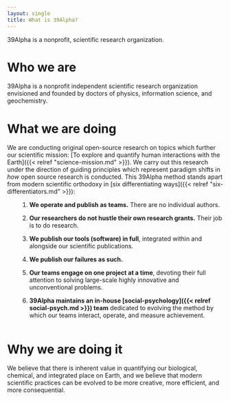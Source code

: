 ```yaml
---
layout: single
title: What is 39Alpha?
---
```

<div class="shout shout--quiet">
    39Alpha is a nonprofit, scientific research organization.
</div>

# Who we are
39Alpha is a nonprofit independent scientific research organization envisioned and founded by
doctors of physics, information science, and geochemistry.

# What we are doing
We are conducting original open-source research on topics which further our scientific mission: [To
explore and quantify human interactions with the Earth]({{< relref "science-mission.md" >}}). We
carry out this research under the direction of guiding principles which represent paradigm shifts in
_how_ open source research is conducted. This 39Alpha method stands apart from modern scientific
orthodoxy in [six differentiating ways]({{< relref "six-differentiators.md" >}}):

<style>
ol li {
    padding-bottom: 1em;
    margin-left: 2em;
}
</style>

1. **We operate and publish as teams.** There are no individual authors.
2. **Our researchers do not hustle their own research grants.** Their job is to do research.
3. **We publish our tools (software) in full**, integrated within and alongside our scientific
   publications.
4. **We publish our failures as such.**
5. **Our teams engage on one project at a time**, devoting their full attention to solving
   large-scale highly innovative and unconventional problems.
6. **39Alpha maintains an in-house [social-psychology]({{< relref social-psych.md >}}) team** dedicated
   to evolving the method by which our teams interact, operate, and measure achievement.

# Why we are doing it
We believe that there is inherent value in quantifying our biological, chemical, and integrated
place on Earth, and we believe that modern scientific practices can be evolved to be more creative,
more efficient, and more consequential.
